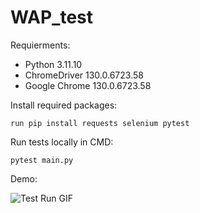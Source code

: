 # WAP_test

Requierments:
- Python 3.11.10
- ChromeDriver 130.0.6723.58
- Google Chrome 130.0.6723.58 

Install required packages:
```
run pip install requests selenium pytest
```

Run tests locally in CMD: 
```
pytest main.py
```

Demo:

![Test Run GIF](https://github.com/Ifme87/WAP_test/blob/develop/assets/2024-10-17-20-24-06.gif)
